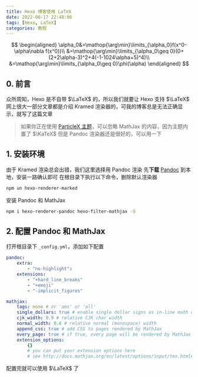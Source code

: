 ```yaml
---
title: Hexo 博客使用 LaTeX
date: 2022-06-17 22:48:06
tags: [Hexo, LaTeX]
categories: 教程
---
```


$$
\begin{aligned}
\alpha_0&=\mathop{\arg\min}\limits_{\alpha_0}f(x^0-\alpha\nabla f(x^0))\\
&=\mathop{\arg\min}\limits_{\alpha_0\geq 0}(0+(2+2\alpha-3)^2+4(-1-1024\alpha+5)^4)\\
&=\mathop{\arg\min}\limits_{\alpha_0\geq 0}\phi(\alpha)
\end{aligned}
$$

<!-- more -->

## 0. 前言

众所周知，Hexo 是不自带 $\LaTeX$ 的，所以我们就要让 Hexo 支持 $\LaTeX$
网上很大一部分文章都是介绍 Kramed 渲染器的，可我的博客总是无法正确显示，就写了这篇文章

> 如果你正在使用 [ParticleX 主题](/2022/05/10/hexo-theme-particlex)，可以忽略 MathJax 的内容，因为主题内置了 $\KaTeX$
> 但是 Pandoc 渲染器还是很好的，可以用一下

## 1. 安装环境

由于 Kramed 渲染总会出错，我们这里选择用 Pandoc 渲染
先**下载** [Pandoc](https://pandoc.org/installing.html) 到本地，安装一路确认即可
在根目录下执行以下命令，删除默认渲染器

```bash
npm un hexo-renderer-marked
```

安装 Pandoc 和 MathJax

```bash
npm i hexo-renderer-pandoc hexo-filter-mathjax -S
```

## 2. 配置 Pandoc 和 MathJax

打开根目录下 `_config.yml`，添加如下配置

```yaml
pandoc:
    extra:
        - "no-highlight":
    extensions:
        - "+hard_line_breaks"
        - "+emoji"
        - "-implicit_figures"

mathjax:
    tags: none # or 'ams' or 'all'
    single_dollars: true # enable single dollar signs as in-line math delimiters
    cjk_width: 0.9 # relative CJK char width
    normal_width: 0.6 # relative normal (monospace) width
    append_css: true # add CSS to pages rendered by MathJax
    every_page: true # if true, every page will be rendered by MathJax regardless the `mathjax` setting in Front-matter
    extension_options:
        {}
        # you can put your extension options here
        # see http://docs.mathjax.org/en/latest/options/input/tex.html#tex-extension-options for more detail
```

配置完就可以使用 $\LaTeX$ 了

